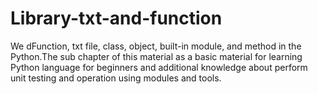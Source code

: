 # Library-txt-and-function
We dFunction, txt file, class, object, built-in module, and method in the Python.The sub chapter of this material as a basic material for learning Python language for beginners and additional knowledge about perform unit testing and operation using modules and tools. 
